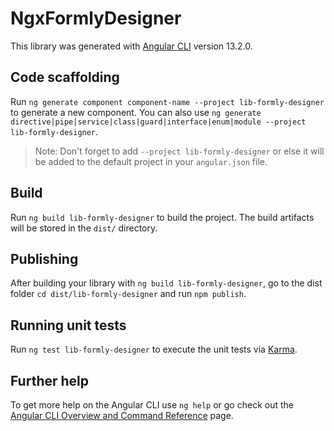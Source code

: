 # NgxFormlyDesigner

This library was generated with [Angular CLI](https://github.com/angular/angular-cli) version 13.2.0.

## Code scaffolding

Run `ng generate component component-name --project lib-formly-designer` to generate a new component. You can also use `ng generate directive|pipe|service|class|guard|interface|enum|module --project lib-formly-designer`.
> Note: Don't forget to add `--project lib-formly-designer` or else it will be added to the default project in your `angular.json` file. 

## Build

Run `ng build lib-formly-designer` to build the project. The build artifacts will be stored in the `dist/` directory.

## Publishing

After building your library with `ng build lib-formly-designer`, go to the dist folder `cd dist/lib-formly-designer` and run `npm publish`.

## Running unit tests

Run `ng test lib-formly-designer` to execute the unit tests via [Karma](https://karma-runner.github.io).

## Further help

To get more help on the Angular CLI use `ng help` or go check out the [Angular CLI Overview and Command Reference](https://angular.io/cli) page.

